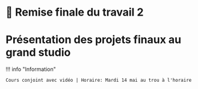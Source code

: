 # 🚨 Remise finale du travail 2     

# Présentation des projets finaux au grand studio     

!!! info "Information"

    Cours conjoint avec vidéo | Horaire: Mardi 14 mai au trou à l'horaire


